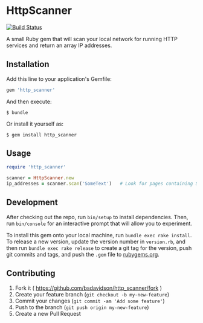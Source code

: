 # HttpScanner

[![Build Status](https://travis-ci.org/bsdavidson/http_scanner.svg?branch=master)](https://travis-ci.org/bsdavidson/http_scanner)

A small Ruby gem that will scan your local network for running HTTP services and return an array IP addresses.

## Installation

Add this line to your application's Gemfile:

```ruby
gem 'http_scanner'
```

And then execute:

    $ bundle

Or install it yourself as:

    $ gem install http_scanner

## Usage

```ruby
require 'http_scanner'

scanner = HttpScanner.new
ip_addresses = scanner.scan('SomeText')   # Look for pages containing SomeText
```

## Development

After checking out the repo, run `bin/setup` to install dependencies. Then, run `bin/console` for an interactive prompt that will allow you to experiment.

To install this gem onto your local machine, run `bundle exec rake install`. To release a new version, update the version number in `version.rb`, and then run `bundle exec rake release` to create a git tag for the version, push git commits and tags, and push the `.gem` file to [rubygems.org](https://rubygems.org).

## Contributing

1. Fork it ( https://github.com/bsdavidson/http_scanner/fork )
2. Create your feature branch (`git checkout -b my-new-feature`)
3. Commit your changes (`git commit -am 'Add some feature'`)
4. Push to the branch (`git push origin my-new-feature`)
5. Create a new Pull Request
